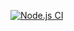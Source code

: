 [![Node.js CI](https://github.com/Nhlakakhumza/Backendrepo/actions/workflows/node.js.yml/badge.svg)](https://github.com/Nhlakakhumza/Backendrepo/actions/workflows/node.js.yml)
